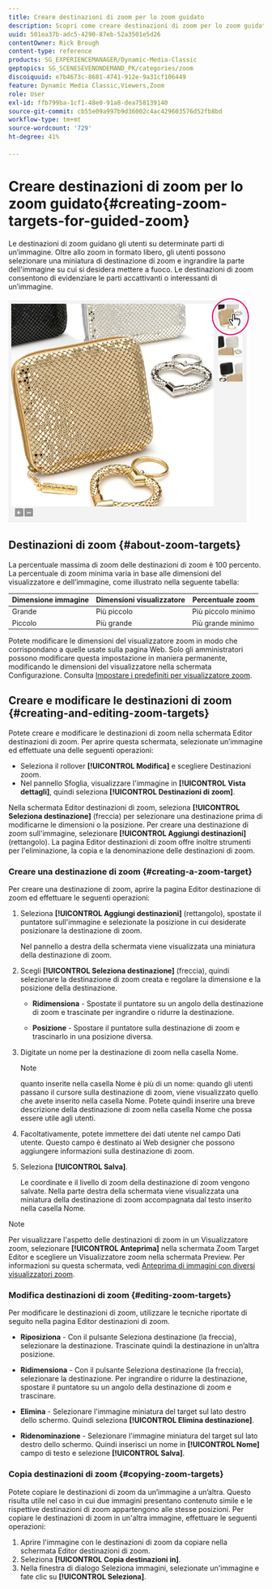 ```yaml
---
title: Creare destinazioni di zoom per lo zoom guidato
description: Scopri come creare destinazioni di zoom per lo zoom guidato in Adobe Dynamic Media Classic.
uuid: 501ea37b-adc5-4290-87eb-52a3501e5d26
contentOwner: Rick Brough
content-type: reference
products: SG_EXPERIENCEMANAGER/Dynamic-Media-Classic
geptopics: SG_SCENESEVENONDEMAND_PK/categories/zoom
discoiquuid: e7b4673c-8681-4741-912e-9a31cf106449
feature: Dynamic Media Classic,Viewers,Zoom
role: User
exl-id: ffb799ba-1cf1-48e0-91a8-dea758139140
source-git-commit: cb55e09a997b9d36002c4ac429603576d52fb8bd
workflow-type: tm+mt
source-wordcount: '729'
ht-degree: 41%

---
```


# Creare destinazioni di zoom per lo zoom guidato{#creating-zoom-targets-for-guided-zoom}

Le destinazioni di zoom guidano gli utenti su determinate parti di un’immagine. Oltre allo zoom in formato libero, gli utenti possono selezionare una miniatura di destinazione di zoom e ingrandire la parte dell&#39;immagine su cui si desidera mettere a fuoco. Le destinazioni di zoom consentono di evidenziare le parti accattivanti o interessanti di un’immagine.

![Creare destinazioni di zoom per lo zoom guidato](/help/assets/zo_guided_zoom.png)

## Destinazioni di zoom {#about-zoom-targets}

La percentuale massima di zoom delle destinazioni di zoom è 100 percento. La percentuale di zoom minima varia in base alle dimensioni del visualizzatore e dell’immagine, come illustrato nella seguente tabella:

| Dimensione immagine | Dimensioni visualizzatore | Percentuale zoom  |
| --- | --- | --- |
| Grande | Più piccolo | Più piccolo minimo |
| Piccolo | Più grande | Più grande minimo |

Potete modificare le dimensioni del visualizzatore zoom in modo che corrispondano a quelle usate sulla pagina Web. Solo gli amministratori possono modificare questa impostazione in maniera permanente, modificando le dimensioni del visualizzatore nella schermata Configurazione. Consulta [Impostare i predefiniti per visualizzatore zoom](setting-zoom-viewer-presets.md#setting_up_zoom_viewer_presets).

## Creare e modificare le destinazioni di zoom {#creating-and-editing-zoom-targets}

Potete creare e modificare le destinazioni di zoom nella schermata Editor destinazioni di zoom. Per aprire questa schermata, selezionate un’immagine ed effettuate una delle seguenti operazioni:

* Seleziona il rollover **[!UICONTROL Modifica]** e scegliere Destinazioni zoom.
* Nel pannello Sfoglia, visualizzare l&#39;immagine in **[!UICONTROL Vista dettagli]**, quindi seleziona **[!UICONTROL Destinazioni di zoom]**.

Nella schermata Editor destinazioni di zoom, seleziona **[!UICONTROL Seleziona destinazione]** (freccia) per selezionare una destinazione prima di modificarne le dimensioni o la posizione. Per creare una destinazione di zoom sull&#39;immagine, selezionare **[!UICONTROL Aggiungi destinazioni]** (rettangolo). La pagina Editor destinazioni di zoom offre inoltre strumenti per l&#39;eliminazione, la copia e la denominazione delle destinazioni di zoom.

### Creare una destinazione di zoom {#creating-a-zoom-target}

Per creare una destinazione di zoom, aprire la pagina Editor destinazione di zoom ed effettuare le seguenti operazioni:

1. Seleziona **[!UICONTROL Aggiungi destinazioni]** (rettangolo), spostate il puntatore sull&#39;immagine e selezionate la posizione in cui desiderate posizionare la destinazione di zoom.

   Nel pannello a destra della schermata viene visualizzata una miniatura della destinazione di zoom.

1. Scegli **[!UICONTROL Seleziona destinazione]** (freccia), quindi selezionare la destinazione di zoom creata e regolare la dimensione e la posizione della destinazione.

   * **Ridimensiona** - Spostate il puntatore su un angolo della destinazione di zoom e trascinate per ingrandire o ridurre la destinazione.

   * **Posizione** - Spostare il puntatore sulla destinazione di zoom e trascinarlo in una posizione diversa.

1. Digitate un nome per la destinazione di zoom nella casella Nome.

   >[!NOTE]
   >
   >quanto inserite nella casella Nome è più di un nome: quando gli utenti passano il cursore sulla destinazione di zoom, viene visualizzato quello che avete inserito nella casella Nome. Potete quindi inserire una breve descrizione della destinazione di zoom nella casella Nome che possa essere utile agli utenti.

1. Facoltativamente, potete immettere dei dati utente nel campo Dati utente. Questo campo è destinato ai Web designer che possono aggiungere informazioni sulla destinazione di zoom.
1. Seleziona **[!UICONTROL Salva]**.

   Le coordinate e il livello di zoom della destinazione di zoom vengono salvate. Nella parte destra della schermata viene visualizzata una miniatura della destinazione di zoom accompagnata dal testo inserito nella casella Nome.

>[!NOTE]
>
>Per visualizzare l&#39;aspetto delle destinazioni di zoom in un Visualizzatore zoom, selezionare **[!UICONTROL Anteprima]** nella schermata Zoom Target Editor e scegliere un Visualizzatore zoom nella schermata Preview. Per informazioni su questa schermata, vedi [Anteprima di immagini con diversi visualizzatori zoom](previewing-image-assets-different-zoom.md#previewing_image_assets_with_different_zoom_viewers).

### Modifica destinazioni di zoom {#editing-zoom-targets}

Per modificare le destinazioni di zoom, utilizzare le tecniche riportate di seguito nella pagina Editor destinazioni di zoom.

* **Riposiziona** - Con il pulsante Seleziona destinazione (la freccia), selezionare la destinazione. Trascinate quindi la destinazione in un’altra posizione.

* **Ridimensiona** - Con il pulsante Seleziona destinazione (la freccia), selezionare la destinazione. Per ingrandire o ridurre la destinazione, spostare il puntatore su un angolo della destinazione di zoom e trascinare.

* **Elimina** - Selezionare l&#39;immagine miniatura del target sul lato destro dello schermo. Quindi seleziona **[!UICONTROL Elimina destinazione]**.

* **Ridenominazione** - Selezionare l&#39;immagine miniatura del target sul lato destro dello schermo. Quindi inserisci un nome in **[!UICONTROL Nome]** campo di testo e selezione **[!UICONTROL Salva]**.

### Copia destinazioni di zoom {#copying-zoom-targets}

Potete copiare le destinazioni di zoom da un’immagine a un’altra. Questo risulta utile nel caso in cui due immagini presentano contenuto simile e le rispettive destinazioni di zoom appartengono alle stesse posizioni. Per copiare le destinazioni di zoom in un&#39;altra immagine, effettuare le seguenti operazioni:

1. Aprire l&#39;immagine con le destinazioni di zoom da copiare nella schermata Editor destinazioni di zoom.
1. Seleziona **[!UICONTROL Copia destinazioni in]**.
1. Nella finestra di dialogo Seleziona immagini, selezionate un&#39;immagine e fate clic su **[!UICONTROL Seleziona]**.

